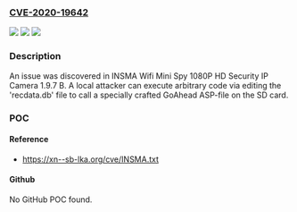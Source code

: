 ### [CVE-2020-19642](https://cve.mitre.org/cgi-bin/cvename.cgi?name=CVE-2020-19642)
![](https://img.shields.io/static/v1?label=Product&message=n%2Fa&color=blue)
![](https://img.shields.io/static/v1?label=Version&message=n%2Fa&color=blue)
![](https://img.shields.io/static/v1?label=Vulnerability&message=n%2Fa&color=brighgreen)

### Description

An issue was discovered in INSMA Wifi Mini Spy 1080P HD Security IP Camera 1.9.7 B. A local attacker can execute arbitrary code via editing the 'recdata.db' file to call a specially crafted GoAhead ASP-file on the SD card.

### POC

#### Reference
- https://xn--sb-lka.org/cve/INSMA.txt

#### Github
No GitHub POC found.

